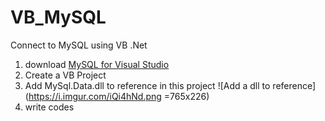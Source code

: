 # VB_MySQL
Connect to MySQL using VB .Net

1. download [MySQL for Visual Studio](https://dev.mysql.com/downloads/windows/visualstudio/)
2. Create a VB Project
3. Add MySql.Data.dll to reference in this project
![Add a dll to reference](https://i.imgur.com/iQi4hNd.png =765x226)
4. write codes
